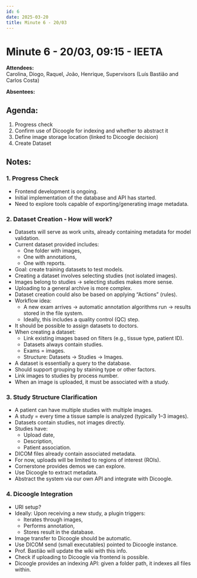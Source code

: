 ```yaml
---
id: 6
date: 2025-03-20
title: Minute 6 - 20/03
---
```


# Minute 6 - 20/03, 09:15 - IEETA

**Attendees:**  
Carolina, Diogo, Raquel, João, Henrique, Supervisors (Luís Bastião and Carlos Costa)

**Absentees:**  

## Agenda:
1. Progress check
2. Confirm use of Dicoogle for indexing and whether to abstract it
3. Define image storage location (linked to Dicoogle decision)
4. Create Dataset


## Notes:
### 1. **Progress Check**
- Frontend development is ongoing.
- Initial implementation of the database and API has started.
- Need to explore tools capable of exporting/generating image metadata.

### 2. **Dataset Creation - How will work?**
- Datasets will serve as work units, already containing metadata for model validation.
- Current dataset provided includes:
  - One folder with images,
  - One with annotations,
  - One with reports.
- Goal: create training datasets to test models.
- Creating a dataset involves selecting studies (not isolated images).
- Images belong to studies → selecting studies makes more sense.
- Uploading to a general archive is more complex.
- Dataset creation could also be based on applying “Actions” (rules).
- Workflow idea:
  - A new exam arrives → automatic annotation algorithms run → results stored in the file system.
  - Ideally, this includes a quality control (QC) step.
- It should be possible to assign datasets to doctors.
- When creating a dataset:
  - Link existing images based on filters (e.g., tissue type, patient ID).
  - Datasets always contain studies.
  - Exams = images.
  - Structure: Datasets → Studies → Images.
- A dataset is essentially a query to the database.
- Should support grouping by staining type or other factors.
- Link images to studies by process number.
- When an image is uploaded, it must be associated with a study.

### 3. **Study Structure Clarification**
- A patient can have multiple studies with multiple images.
- A study = every time a tissue sample is analyzed (typically 1–3 images).
- Datasets contain studies, not images directly.
- Studies have:
  - Upload date,
  - Description,
  - Patient association.
- DICOM files already contain associated metadata.
- For now, uploads will be limited to regions of interest (ROIs).
- Cornerstone provides demos we can explore.
- Use Dicoogle to extract metadata.
- Abstract the system via our own API and integrate with Dicoogle.

### 4. **Dicoogle Integration**
- URI setup?
- Ideally: Upon receiving a new study, a plugin triggers:
  - Iterates through images,
  - Performs annotation,
  - Stores result in the database.
- Image transfer to Dicoogle should be automatic.
- Use DICOM send (small executables) pointed to Dicoogle instance.
- Prof. Bastião will update the wiki with this info.
- Check if uploading to Dicoogle via frontend is possible.
- Dicoogle provides an indexing API: given a folder path, it indexes all files within.
